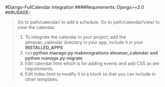 #Django-FullCalendar Integration
####Requirements: Django>=2.0
###USAGE::
>Go to path/calendar/ to add a schedule.
>Go to path/calendar/view/ to view the calendar.

>1. To integrate the calendar in your project, add the almanac_calendar directory in your app,
include it in your **INSTALLED_APPS**
>2. run **python manage.py makemigrations almanac_calendar and python manage.py migrate**
>3. Edit calendar.html which is for adding events and add CSS as per requirements.
>4. Edit index.html to modify it to a block so that you can include in other templates. 
